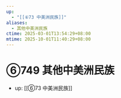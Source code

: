 ```yaml
---
up:
  - "[[⑥73 中美洲民族]]"
aliases:
  - 其他中美洲民族
ctime: 2025-03-01T13:54:29+08:00
mtime: 2025-10-01T11:40:29+08:00
---
```


# ⑥749 其他中美洲民族

- up: [[⑥73 中美洲民族]]
